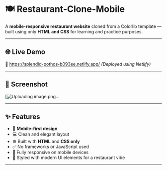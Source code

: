 # 🍽️ Restaurant-Clone-Mobile

A **mobile-responsive restaurant website** cloned from a Colorlib template — built using only **HTML and CSS** for learning and practice purposes.

---

## 🌐 Live Demo

🔗 https://splendid-pothos-b093ee.netlify.app/
*(Deployed using Netlify)*

---

## 📸 Screenshot

[![Uploading image.png…]()
 

---

## ✨ Features

- 📱 **Mobile-first design**
- 💻 Clean and elegant layout
- ⚙️ Built with **HTML** and **CSS only**
- ✅ No frameworks or JavaScript used
- 🔄 Fully responsive on mobile devices
- 🎨 Styled with modern UI elements for a restaurant vibe

---
